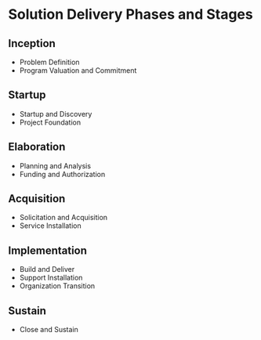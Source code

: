 # Solution Delivery Phases and Stages
## Inception
* Problem Definition
* Program Valuation and Commitment

## Startup
* Startup and Discovery
* Project Foundation

## Elaboration
* Planning and Analysis
* Funding and Authorization

## Acquisition
* Solicitation and Acquisition
* Service Installation

## Implementation
* Build and Deliver
* Support Installation
* Organization Transition

## Sustain
* Close and Sustain

